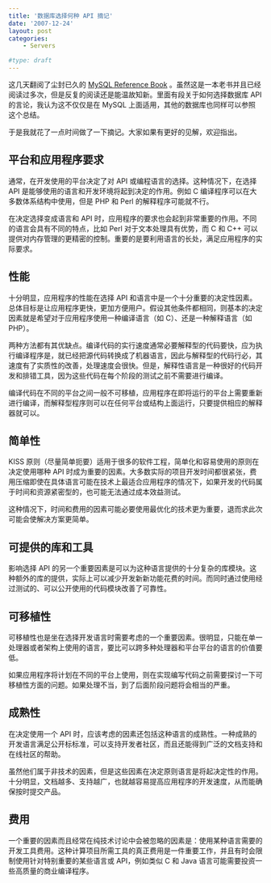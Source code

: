 ```yaml
---
title: '数据库选择何种 API 摘记'
date: '2007-12-24'
layout: post
categories:
    - Servers

#type: draft
---
```


这几天翻阅了尘封已久的  [MySQL Reference Book](http://www.douban.com/subject/1219472/) 。虽然这是一本老书并且已经阅读过多次，但是反复的阅读还是能温故知新。里面有段关于如何选择数据库 API 的言论，我认为这不仅仅是在 MySQL 上面适用，其他的数据库也同样可以参照这个总结。

于是我就花了一点时间做了一下摘记。大家如果有更好的见解，欢迎指出。


## 平台和应用程序要求

通常，在开发使用的平台决定了对 API 或编程语言的选择。这种情况下，在选择 API 是能够使用的语言和开发环境将起到决定的作用。例如 C 编译程序可以在大多数体系结构中使用，但是 PHP 和 Perl 的解释程序可能就不行。

在决定选择变成语言和 API 时，应用程序的要求也会起到非常重要的作用。不同的语言会具有不同的特点，比如 Perl 对于文本处理具有优势，而 C 和 C++ 可以提供对内存管理的更精密的控制。重要的是要利用语言的长处，满足应用程序的实际要求。


## 性能

十分明显，应用程序的性能在选择 API 和语言中是一个十分重要的决定性因素。总体目标是让应用程序更快，更加方便用户。假设其他条件都相同，则基本的决定因素就是希望对于应用程序使用一种编译语言（如 C）、还是一种解释语言（如 PHP）。

两种方法都有其优缺点。编译代码的实行速度通常必要解释型的代码要快，应为执行编译程序是，就已经把源代码转换成了机器语言，因此与解释型的代码行必，其速度有了实质性的改善，处理速度会很快。但是，解释性语言是一种很好的代码开发和排错工具，因为这些代码在每个阶段的测试之前不需要进行编译。

编译代码在不同的平台之间一般不可移植，应用程序在即将运行的平台上需要重新进行编译，而解释型程序则可以在任何平台或结构上面运行，只要提供相应的解释器就可以。


## 简单性

KISS 原则（尽量简单扼要）适用于很多的软件工程，简单化和容易使用的原则在决定使用哪种 API 时成为重要的因素。大多数实际的项目开发时间都很紧张，费用压缩即使在具体语言可能在技术上最适合应用程序的情况下，如果开发的代码属于时间和资源紧密型的，也可能无法通过成本效益测试。

这种情况下，时间和费用的因素可能必要使用最优化的技术更为重要，退而求此次可能会使解决方案更简单。


## 可提供的库和工具

影响选择 API 的另一个重要因素是可以为这种语言提供的十分复杂的库模块。这种额外的库的提供，实际上可以减少开发新新功能花费的时间。而同时通过使用经过测试的、可以公开使用的代码模块改善了可靠性。


## 可移植性

可移植性也是坐在选择开发语言时需要考虑的一个重要因素。很明显，只能在单一处理器或者架构上使用的语言，要比可以跨多种处理器和平台平台的语言的价值要低。

如果应用程序将计划在不同的平台上使用，则在实现编写代码之前需要探讨一下可移植性方面的问题。如果处理不当，到了后面阶段问题将会相当的严重。


## 成熟性

在决定使用一个 API 时，应该考虑的因素还包括这种语言的成熟性。一种成熟的开发语言满足公开标标准，可以支持开发者社区，而且还能得到广泛的文档支持和在线社区的帮助。

虽然他们属于非技术的因素，但是这些因素在决定原则语言是将起决定性的作用。十分明显，文档越多、支持越广，也就越容易提高应用程序的开发速度，从而能确保按时提交产品。


## 费用

一个重要的因素而且经常在纯技术讨论中会被忽略的因素是：使用某种语言需要的开发工具费用。这种计算项目所需工具的真正费用是一件重要工作，并且有时会限制使用针对特别重要的某些语言或 API，例如类似 C 和 Java 语言可能需要投资一些高质量的商业编译程序。
